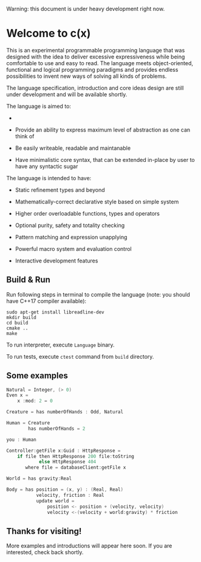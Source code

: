 Warning: this document is under heavy development right now. 

# Welcome to c(x)

This is an experimental programmable programming language that was designed with the idea to deliver excessive expressiveness while being comfortable to use and easy to read. The language meets object-oriented, functional and logical programming paradigms and provides endless possibilities to invent new ways of solving all kinds of problems.

The language specification, introduction and core ideas design are still under development and will be available shortly.

The language is aimed to:

+ 

+ Provide an ability to express maximum level of abstraction as one can think of

+ Be easily writeable, readable and maintanable

+ Have minimalistic core syntax, that can be extended in-place by user to have any syntactic sugar

The language is intended to have:

+ Static refinement types and beyond

+ Mathematically-correct declarative style based on simple system

+ Higher order overloadable functions, types and operators

+ Optional purity, safety and totality checking

+ Pattern matching and expression unapplying

+ Powerful macro system and evaluation control

+ Interactive development features

## Build & Run

Run following steps in terminal to compile the language (note: you should have C++17 compiler available):

```
sudo apt-get install libreadline-dev
mkdir build
cd build
cmake ..
make
```

To run interpreter, execute `Language` binary.

To run tests, execute `ctest` command from `build` directory.

## Some examples

```scala
Natural = Integer, (> 0)
Even x = 
    x :mod: 2 = 0

Creature = has numberOfHands : Odd, Natural

Human = Creature
        has numberOfHands = 2

you : Human
```

```scala
Controller:getFile x:Guid : HttpResponse =
    if file then HttpResponse 200 file:toString
            else HttpResponse 404
       where file = databaseClient:getFile x
```

```scala
World = has gravity:Real

Body = has position = (x, y) : (Real, Real)
           velocity, friction : Real
           update world =
               position <- position + (velocity, velocity)
               velocity <-(velocity + world:gravity) * friction 
```

## Thanks for visiting!

More examples and introductions will appear here soon. If you are interested, check back shortly.
